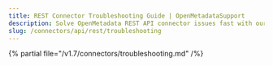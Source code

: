 ```yaml
---
title: REST Connector Troubleshooting Guide | OpenMetadataSupport
description: Solve OpenMetadata REST API connector issues fast with our comprehensive troubleshooting guide. Debug common problems, error codes, and connection failures.
slug: /connectors/api/rest/troubleshooting
---
```


{% partial file="/v1.7/connectors/troubleshooting.md" /%}
